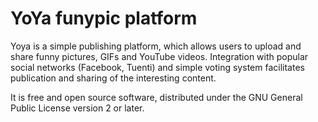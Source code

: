 YoYa funypic platform
=========================

Yoya is a simple publishing platform, which allows users to upload and share
funny pictures, GIFs and YouTube videos. Integration with popular social networks
 (Facebook, Tuenti) and simple voting system facilitates publication  and sharing
 of the interesting content. 

It is free and open source software, distributed under the GNU General Public License version 2 or later.
